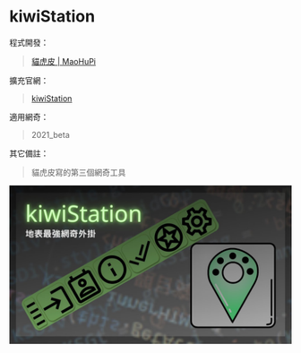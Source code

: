 # kiwiStation

程式開發：
> [貓虎皮 | MaoHuPi](https://github.com/MaoHuPi "前往「貓虎皮」的 github 主頁")

擴充官網：
> [kiwiStation](https://sites.google.com/view/kiwistation/%E9%A6%96%E9%A0%81 "前往 kiwiStation 官網")

適用網奇：
> 2021_beta

其它備註：
> 貓虎皮寫的第三個網奇工具

![kiwiStation專案封面](https://github.com/kiwi360360/kiwiStation/blob/main/img/cover.jpg?raw=true)
